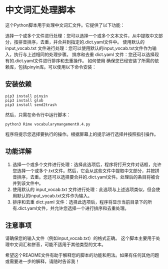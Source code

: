 # 中文词汇处理脚本这个Python脚本用于处理中文词汇文件。它提供了以下功能：选择一个或多个文件进行处理：您可以选择一个或多个文本文件，从中提取中文部分，按拼音排序，去重，并合并到指定的.dict.yaml文件中。使用默认的 input_vocab.txt 文件进行处理：您可以使用默认的input_vocab.txt文件作为输入，执行与上述相同的处理步骤。排序和去重 dict.yaml 文件：您还可以选择现有的.dict.yaml文件进行排序和去重操作。如何使用确保您已经安装了所需的依赖库，包括pinyin库。可以使用以下命令安装：## 安装依赖```pip3 install pinyinpip3 install globpip3 install send2trash```然后，只需在命令行中运行脚本：```python3 Rime vocabularymangement0.4.py```程序将提示您选择要执行的操作。根据屏幕上的提示进行选择并按照指引操作。## 功能详解1. 选择一个或多个文件进行处理：选择此选项后，程序将打开文件对话框，允许您选择一个或多个.txt文件。然后，它会从这些文件中提取中文部分，并按拼音排序，去重。您还可以选择要合并的.dict.yaml文件。处理后的条目将被合并到该文件中。2. 使用默认的 input_vocab.txt 文件进行处理：此选项与上述选项类似，但会使用默认的input_vocab.txt文件作为输入。3. 排序和去重 dict.yaml 文件：选择此选项后，程序将显示当前目录下的所有.dict.yaml文件，并允许您选择一个进行排序和去重处理。## 注意事项请确保您的输入文件（例如input_vocab.txt）的格式正确。这个脚本主要用于处理中文词汇和拼音，可能不适用于其他类型的文本。希望这个README文件有助于解释您的脚本的功能和用法。如果有任何其他问题或需要进一步的解释，请随时告诉我！
